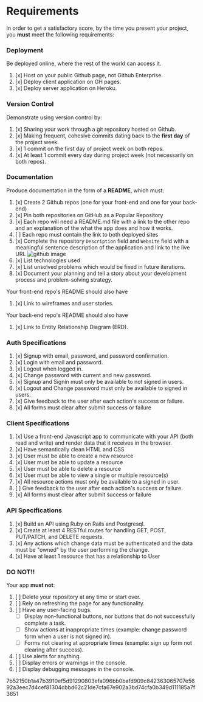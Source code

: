 # Requirements

In order to get a satisfactory score, by the time you present your project, you
**must** meet the following requirements:

### Deployment
Be deployed online, where the rest of the world can access it.
1.  [x]  Host on your public Github page, not Github Enterprise.
1.  [x]  Deploy client application on GH pages.
1.  [x]  Deploy server application on Heroku.

### Version Control
Demonstrate using version control by:
1.  [x]  Sharing your work through a git repository hosted on Github.
1.  [x]  Making frequent, cohesive commits dating back to the **first day**
of the project week.
1.  [x]  1 commit on the first day of project week on both repos.
1.  [x]  At least 1 commit every day during project week (not necessarily on both repos).

### Documentation
Produce documentation in the form of a **README**, which must:
1.  [x] Create 2 Github repos (one for your front-end and one for your back-end)
1.  [x] Pin both repositories on GitHub as a Popular Repository
1.  [x] Each repo will need a README.md file with a link to the other repo and an explanation of the what the app does and how it works.
1.  [ ] Each repo must contain the link to both deployed sites
1.  [x] Complete the repository `Description` field and `Website` field with a meaningful sentence description of the application and link to the live URL
![github image](https://git.generalassemb.ly/storage/user/3667/files/beae41ae-aaaa-11e7-8867-63958d376a0b)
1.  [x] List technologies used
1.  [x] List unsolved problems which would be fixed in future iterations.
1.  [x] Document your planning and tell a story about your development process and problem-solving strategy.

Your front-end repo's README should also have
1.  [x] Link to wireframes and user stories.

Your back-end repo's README should also have
1.  [x] Link to Entity Relationship Diagram (ERD).

### Auth Specifications
1.  [x]  Signup with email, password, and password confirmation.
1.  [x]  Login with email and password.
1.  [x]  Logout when logged in.
1.  [x]  Change password with current and new password.
1.  [x]  Signup and Signin must only be available to not signed in users.
1.  [x]  Logout and Change password must only be available to signed in users.
1.  [x]  Give feedback to the user after each action's success or failure.
1.  [x]  All forms must clear after submit success or failure

### Client Specifications
1.  [x]  Use a front-end Javascript app to communicate with your API (both read and write) and render data that it receives in the browser.
1.  [x]  Have semantically clean HTML and CSS
1.  [x] User must be able to create a new resource
1.  [x] User must be able to update a resource
1.  [x] User must be able to delete a resource
1.  [x] User must be able to view a single or multiple resource(s)
1.  [x] All resource actions must only be available to a signed in user.
1.  [ ] Give feedback to the user after each action's success or failure.
1.  [x] All forms must clear after submit success or failure

### API Specifications
1.  [x]  Build an API using Ruby on Rails and Postgresql.
1.  [x]  Create at least 4 RESTful routes for handling GET, POST, PUT/PATCH, and DELETE requests.
1.  [x]  Any actions which change data must be authenticated and the data must be "owned" by the user performing the change.
1.  [x]  Have at least 1 resource that has a relationship to User

### DO NOT!!
Your app **must not**:
1.  [ ]   Delete your repository at any time or start over.
1.  [ ]   Rely on refreshing the page for any functionality.
1.  [ ]   Have any user-facing bugs.
    - [ ] Display non-functional buttons, nor buttons that do not successfully complete a task.
    - [ ] Show actions at inappropriate times (example:  change password form when a user is not signed in).
    - [ ] Forms not clearing at appropriate times (example: sign up form not clearing after success).
1.  [ ]   Use alerts for anything.
1.  [ ]   Display errors or warnings in the console.
1.  [ ]   Display debugging messages in the console.


7b52150b1a47b3910ef5d91290803efa096bb0bafd909c842363065707e5692a3eec7d4cef81304cbbd62c21de7cfa67e902a3bd74cfa0b349d111185a7f3651
